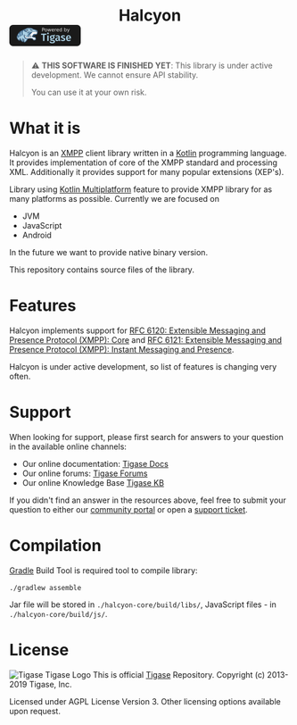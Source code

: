 <h1>
  <div style="text-align: center">Halcyon</div>
  <img src="halcyon-docs/src/docs/asciidoc/images/badge_pbt_dn_s.png" alt="Powered By Tigase"/>
</h1>



> :warning: **THIS SOFTWARE IS FINISHED YET**:
> This library is under active development. We cannot ensure API stability.
>
> You can use it at your own risk.

# What it is

Halcyon is an [XMPP](https://xmpp.org) client library written in a [Kotlin](https://kotlinlang.org/) programming language. 
It provides implementation of core of the XMPP standard and processing XML. Additionally it provides support for many popular extensions (XEP's).

Library using [Kotlin Multiplatform](https://kotlinlang.org/docs/reference/multiplatform.html) feature to provide XMPP library for as many platforms as possible.
Currently we are focused on
* JVM
* JavaScript
* Android

In the future we want to provide native binary version. 

This repository contains source files of the library.

# Features
Halcyon implements support for [RFC 6120: Extensible Messaging and Presence Protocol (XMPP): Core](https://xmpp.org/rfcs/rfc6120.html) and [RFC 6121: Extensible Messaging and Presence Protocol (XMPP): Instant Messaging and Presence](https://xmpp.org/rfcs/rfc6121.html).

Halcyon is under active development, so list of features is changing very often.

# Support

When looking for support, please first search for answers to your question in the available online channels:

* Our online documentation: [Tigase Docs](https://docs.tigase.net)
* Our online forums: [Tigase Forums](https://help.tigase.net/portal/community)
* Our online Knowledge Base [Tigase KB](https://help.tigase.net/portal/kb)

If you didn't find an answer in the resources above, feel free to submit your question to either our 
[community portal](https://help.tigase.net/portal/community) or open a [support ticket](https://help.tigase.net/portal/newticket).
 
# Compilation 

[Gradle](https://gradle.org/) Build Tool is required tool to compile library:

    ./gradlew assemble

Jar file will be stored in `./halcyon-core/build/libs/`, JavaScript files - in `./halcyon-core/build/js/`.

# License

<img alt="Tigase Tigase Logo" src="https://github.com/tigaseinc/website-assets/raw/master/tigase/images/tigase-logo.png?raw=true" width="25"/> This is official <a href="https://tigase.net/">Tigase</a> Repository.
Copyright (c) 2013-2019 Tigase, Inc.

Licensed under AGPL License Version 3. Other licensing options available upon request.